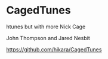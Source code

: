 # CagedTunes
htunes but with more Nick Cage

John Thompson and Jared Nesbit

https://github.com/hikara/CagedTunes
